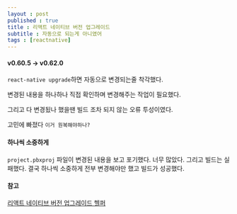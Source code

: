 ```yaml
---
layout : post
published : true
title : 리액트 네이티브 버전 업그레이드
subtitle : 자동으로 되는게 아니였어
tags : [reactnative]
--- 
```

#### v0.60.5 -> v0.62.0
`react-native upgrade`하면 자동으로 변경되는줄 착각했다.

변경된 내용을 하나하나 직접 확인하며 변경해주는 작업이 필요했다.

그리고 다 변경됬나 했을땐 빌드 조차 되지 않는 오류 투성이였다.

고민에 빠졌다 `이거 원복해야하나?`

#### 하나씩 소중하게
`project.pbxproj` 파일이 변경된 내용을 보고 포기했다. 너무 많았다. 그리고 빌드는 실패했다.
결국 하나씩 소중하게 전부 변경해야만 했고 빌드가 성공했다.

#### 참고
[리액트 네이티브 버전 업그레이드 헬퍼](https://react-native-community.github.io/upgrade-helper/?from=0.60.5&to=0.62.0)